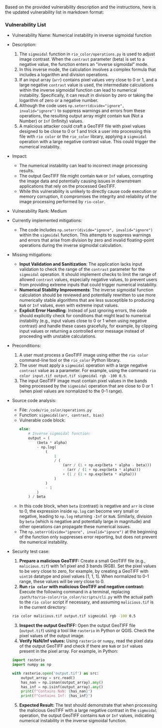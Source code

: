 Based on the provided vulnerability description and the instructions, here is the updated vulnerability list in markdown format:

### Vulnerability List

- Vulnerability Name: Numerical instability in inverse sigmoidal function

- Description:
    1. The `sigmoidal` function in `rio_color/operations.py` is used to adjust image contrast. When the `contrast` parameter (beta) is set to a negative value, the function enters an "inverse sigmoidal" mode.
    2. In this inverse mode, the calculation involves a complex formula that includes a logarithm and division operations.
    3. If an input array (`arr`) contains pixel values very close to 0 or 1, and a large negative `contrast` value is used, the intermediate calculations within the inverse sigmoidal function can lead to numerical instability. Specifically, it can result in division by zero or taking the logarithm of zero or a negative number.
    4. Although the code uses `np.seterr(divide="ignore", invalid="ignore")` to suppress warnings and errors from these operations, the resulting output array might contain `NaN` (Not a Number) or `Inf` (Infinity) values.
    5. A malicious attacker could craft a GeoTIFF file with pixel values designed to be close to 0 or 1 and trick a user into processing this file with `rio color` or the `rio_color` library, applying a `sigmoidal` operation with a large negative contrast value. This could trigger the numerical instability.

- Impact:
    - The numerical instability can lead to incorrect image processing results.
    - The output GeoTIFF file might contain `NaN` or `Inf` values, corrupting the image data and potentially causing issues in downstream applications that rely on the processed GeoTIFF.
    - While this vulnerability is unlikely to directly cause code execution or memory corruption, it compromises the integrity and reliability of the image processing performed by `rio-color`.

- Vulnerability Rank: Medium

- Currently implemented mitigations:
    - The code includes `np.seterr(divide="ignore", invalid="ignore")` within the `sigmoidal` function. This attempts to suppress warnings and errors that arise from division by zero and invalid floating-point operations during the inverse sigmoidal calculation.

- Missing mitigations:
    - **Input Validation and Sanitization**: The application lacks input validation to check the range of the `contrast` parameter for the `sigmoidal` operation. It should implement checks to limit the range of allowed `contrast` values, especially negative values, to prevent users from providing extreme inputs that could trigger numerical instability.
    - **Numerical Stability Improvements**: The inverse sigmoidal function calculation should be reviewed and potentially rewritten to use more numerically stable algorithms that are less susceptible to producing `NaN` or `Inf` values, even with extreme input values.
    - **Explicit Error Handling**: Instead of just ignoring errors, the code should explicitly check for conditions that might lead to numerical instability (e.g., input values close to 0 or 1 when using negative contrast) and handle these cases gracefully, for example, by clipping input values or returning a controlled error message instead of proceeding with unstable calculations.

- Preconditions:
    1. A user must process a GeoTIFF image using either the `rio color` command-line tool or the `rio_color` Python library.
    2. The user must apply a `sigmoidal` operation with a large negative `contrast` value as a parameter. For example, using the command `rio color input.tif output.tif sigmoidal rgb -100 0.5`.
    3. The input GeoTIFF image must contain pixel values in the bands being processed by the `sigmoidal` operation that are close to 0 or 1 (when pixel values are normalized to the 0-1 range).

- Source code analysis:
    - File: `/code/rio_color/operations.py`
    - Function: `sigmoidal(arr, contrast, bias)`
    - Vulnerable code block:
      ```python
      else:
          # Inverse sigmoidal function:
          output = (
              (beta * alpha)
              - np.log(
                  (
                      1
                      / (
                          (arr / (1 + np.exp(beta * alpha - beta)))
                          - (arr / (1 + np.exp(beta * alpha)))
                          + (1 / (1 + np.exp(beta * alpha)))
                      )
                  )
                  - 1
              )
          ) / beta
      ```
    - In this code block, when `beta` (contrast) is negative and `arr` is close to 0, the expression inside `np.log` can become very small or negative, leading to `np.log` returning `-Inf` or `NaN`. Similarly, division by `beta` (which is negative and potentially large in magnitude) and other operations can propagate these numerical issues.
    - The `np.seterr(divide="ignore", invalid="ignore")` at the beginning of the function only suppresses error reporting, but does not prevent the numerical instability.

- Security test case:
    1. **Prepare a malicious GeoTIFF:** Create a small GeoTIFF file (e.g., `malicious.tif`) with 1x1 pixel and 3 bands (RGB). Set the pixel values to be very close to zero, for example, by creating a GeoTIFF with `uint16` datatype and pixel values [1, 1, 1]. When normalized to 0-1 range, these values will be very close to 0.
    2. **Run `rio color` with malicious GeoTIFF and negative contrast:** Execute the following command in a terminal, replacing `/path/to/rio-color/rio_color/scripts/cli.py` with the actual path to the `rio color` script if necessary, and assuming `malicious.tif` is in the current directory:
    ```bash
    rio color malicious.tif output.tif sigmoidal rgb -100 0.5
    ```
    3. **Inspect the output GeoTIFF:** Open the output GeoTIFF file (`output.tif`) using a tool like `rasterio` in Python or QGIS. Check the pixel values of the output image.
    4. **Verify NaN/Inf values:** Using `rasterio` or `numpy`, read the pixel data of the output GeoTIFF and check if there are `NaN` or `Inf` values present in the pixel array. For example, in Python:
    ```python
    import rasterio
    import numpy as np

    with rasterio.open('output.tif') as src:
        output_array = src.read()
        has_nan = np.isnan(output_array).any()
        has_inf = np.isinf(output_array).any()
        print(f"Contains NaN: {has_nan}")
        print(f"Contains Inf: {has_inf}")
    ```
    5. **Expected Result:** The test should demonstrate that when processing the malicious GeoTIFF with a large negative contrast in the `sigmoidal` operation, the output GeoTIFF contains `NaN` or `Inf` values, indicating numerical instability in the inverse sigmoidal function.